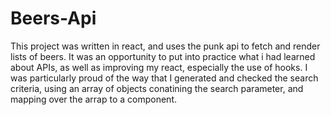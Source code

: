 # Beers-Api

This project was written in react, and uses the punk api to fetch and render lists of beers.
It was an opportunity to put into practice what i had learned about APIs, as well as improving my react, especially the use of hooks.
I was particularly proud of the way that I generated and checked the search criteria, using an array of objects conatining the search parameter, and mapping over the arrap to a component.
